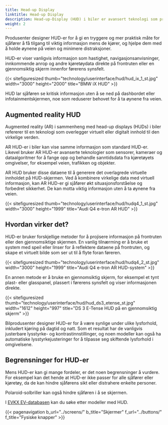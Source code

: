```yaml
---
title: Head-up Display
linktitle: Head-up Display
description: Head-up-Display (HUD) i biler er avansert teknologi som projiserer informasjon på frontruten eller en gjennomsiktig skjerm, slik at sjåføren kan se viktige data uten å ta øynene fra veien.
weight: 2
---
```

<!-- markdownlint-disable MD033 -->
Produsenter designer HUD-er for å gi en tryggere og mer praktisk måte for sjåfører å få tilgang til viktig informasjon mens de kjører, og hjelpe dem med å holde øynene på veien og minimere distraksjoner.

HUD-er viser vanligvis informasjon som hastighet, navigasjonsanvisninger, innkommende anrop og andre kjøretøydata direkte på frontruten eller en gjennomsiktig skjerm innenfor førerens synsfelt.

{{< sitefiguresized thumb="technology/userinterface/hud/hud_ix_1_st.jpg" width="3000" height="2000" title="BMW iX HUD" >}}

HUD lar sjåføren se kritisk informasjon uten å se ned på dashbordet eller infotainmentskjermen, noe som reduserer behovet for å ta øynene fra veien.

## Augmented reality HUD

Augmented reality (AR) i sammenheng med head-up displays (HUDs) i biler refererer til en teknologi som overlegger virtuelt eller digitalt innhold til den virkelige verden.

AR HUD-er i biler kan vise samme informasjon som standard HUD-er. Likevel bruker AR HUD-er avanserte teknologier som sensorer, kameraer og dataalgoritmer for å fange opp og behandle sanntidsdata fra kjøretøyets omgivelser, for eksempel veien, trafikken og objekter.

AR HUD bruker disse dataene til å generere det overlagrede virtuelle innholdet på HUD-skjermen. Ved å kombinere virkelige data med virtuell informasjon, kan AR HUD-er gi sjåfører økt situasjonsforståelse og forbedret sikkerhet. De kan motta viktig informasjon uten å ta øynene fra veien.

{{< sitefiguresized thumb="technology/userinterface/hud/hudq4_1_st.jpg" width="3000" height="1999" title="Audi Q4 e-tron AR HUD" >}}

## Hvordan virker det?

HUD-er bruker forskjellige metoder for å projisere informasjon på frontruten eller den gjennomsiktige skjermen. En vanlig tilnærming er å bruke et system med speil eller linser for å reflektere dataene på frontruten, og skape et virtuelt bilde som ser ut til å flyte foran føreren.

{{< sitefiguresized thumb="technology/userinterface/hud/hudq4_2_st.jpg" width="3000" height="1999" title="Audi Q4 e-tron AR HUD-system" >}}

En annen metode er å bruke en gjennomsiktig skjerm, for eksempel et tynt plast- eller glasspanel, plassert i førerens synsfelt og viser informasjonen direkte.

{{< sitefiguresized thumb="technology/userinterface/hud/hud_ds3_etense_st.jpg" width="1612" height="997" title="DS 3 E-Tense HUD på en gjennomsiktig skjerm" >}}

Bilprodusenter designer HUD-er for å være synlige under ulike lysforhold, inkludert kjøring på dagtid og natt. Som et resultat har de vanligvis justerbare lysstyrke- og kontrastinnstillinger, og noen modeller kan også ha automatiske lysstyrkejusteringer for å tilpasse seg skiftende lysforhold i omgivelsene.

## Begrensninger for HUD-er

Mens HUD-er kan gi mange fordeler, er det noen begrensninger å vurdere. For eksempel kan det hende at HUD-er ikke passer for alle sjåfører eller kjøretøy, da de kan hindre sjåførens sikt eller distrahere enkelte personer.

Polaroid-solbriller kan også hindre sjåføren i å se skjermen.

I [EVKX EV-databasen](../../evsearch/) kan du søke etter modeller med HUD.

{{< pagenavigation b_url="../screens/" b_title="Skjermer" f_url="../buttons/" f_title="Fysiske knapper" >}}